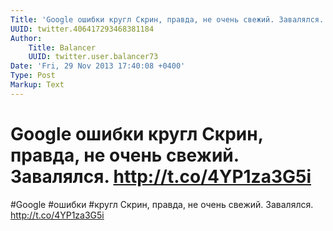 ```yaml
---
Title: 'Google ошибки кругл Скрин, правда, не очень свежий. Завалялся. http://t.co/4YP1za3G5i'
UUID: twitter.406417293468381184
Author:
    Title: Balancer
    UUID: twitter.user.balancer73
Date: 'Fri, 29 Nov 2013 17:40:08 +0400'
Type: Post
Markup: Text
---
```


# Google ошибки кругл Скрин, правда, не очень свежий. Завалялся. http://t.co/4YP1za3G5i

#Google #ошибки #кругл
Скрин, правда, не очень свежий. Завалялся.
http://t.co/4YP1za3G5i